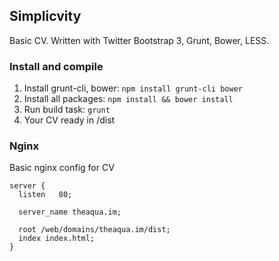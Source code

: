 ## Simplicvity
Basic CV. Written with Twitter Bootstrap 3, Grunt, Bower, LESS.

### Install and compile

 1. Install grunt-cli, bower: ``npm install grunt-cli bower``
 2. Install all packages: ``npm install && bower install``
 3. Run build task: ``grunt``
 4. Your CV ready in /dist

### Nginx
Basic nginx config for CV

    server {
      listen   80;
    
      server_name theaqua.im;
    
      root /web/domains/theaqua.im/dist;
      index index.html;
    }
